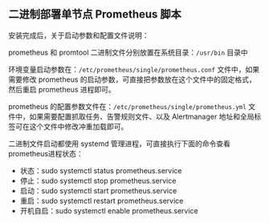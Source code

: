 ## 二进制部署单节点 Prometheus 脚本

安装完成后，关于启动参数和配置文件说明：

prometheus 和 promtool 二进制文件分别放置在系统目录：`/usr/bin` 目录中

环境变量启动参数在：`/etc/prometheus/single/prometheus.conf` 文件中，如果需要修改 prometheus 的启动参数，可直接把参数放在这个文件中的固定格式，然后重启 prometheus 进程即可。

prometheus 的配置参数文件在：`/etc/prometheus/single/prometheus.yml` 文件中，如果需要配置抓取任务、告警规则文件、以及 Alertmanager 地址和全局标签可在这个文件中修改冲重加载即可。

二进制文件启动都使用 systemd 管理进程，可直接执行下面的命令查看prometheus进程状态：

- 状态：sudo systemctl status prometheus.service
- 停止：sudo systemctl stop prometheus.service
- 启动：sudo systemctl start prometheus.service
- 重启：sudo systemctl restart prometheus.service
- 开机自启：sudo systemctl enable prometheus.service